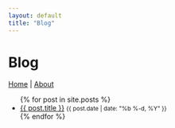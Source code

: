 ```yaml
---
layout: default
title: "Blog"
---
```


# Blog

[Home](./index.md) | [About](./about.md)

<ul>
{% for post in site.posts %}
  <li>
    <a href="{{ post.url }}">{{ post.title }}</a>
    <small>{{ post.date | date: "%b %-d, %Y" }}</small>
  </li>
{% endfor %}
</ul>